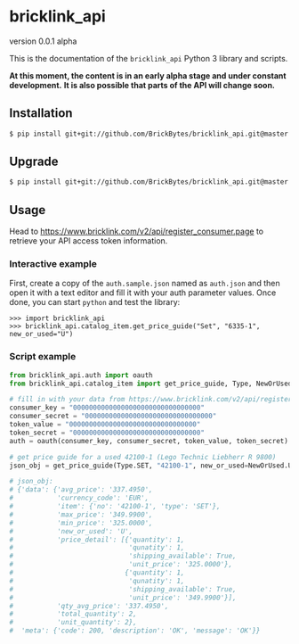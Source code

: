 bricklink_api
=============

version 0.0.1 alpha

This is the documentation of the ``bricklink_api`` Python 3 library and scripts.

**At this moment, the content is in an early alpha stage and under constant development.**
**It is also possible that parts of the API will change soon.**


Installation
------------

```bash
$ pip install git+git://github.com/BrickBytes/bricklink_api.git@master
```

Upgrade
-------

```bash
$ pip install git+git://github.com/BrickBytes/bricklink_api.git@master --upgrade
```


Usage
-----

Head to https://www.bricklink.com/v2/api/register_consumer.page to retrieve your API access token information.

### Interactive example
First, create a copy of the `auth.sample.json` named as `auth.json` and then open it with a text editor and fill it with your auth parameter values. Once done, you can start `python` and test the library:

```
>>> import bricklink_api
>>> bricklink_api.catalog_item.get_price_guide("Set", "6335-1", new_or_used="U")
```

### Script example

```python
from bricklink_api.auth import oauth
from bricklink_api.catalog_item import get_price_guide, Type, NewOrUsed

# fill in with your data from https://www.bricklink.com/v2/api/register_consumer.page
consumer_key = "00000000000000000000000000000000"
consumer_secret = "00000000000000000000000000000000"
token_value = "00000000000000000000000000000000"
token_secret = "00000000000000000000000000000000"
auth = oauth(consumer_key, consumer_secret, token_value, token_secret)

# get price guide for a used 42100-1 (Lego Technic Liebherr R 9800)
json_obj = get_price_guide(Type.SET, "42100-1", new_or_used=NewOrUsed.USED, auth=auth)

# json_obj:
# {'data': {'avg_price': '337.4950',
#           'currency_code': 'EUR',
#           'item': {'no': '42100-1', 'type': 'SET'},
#           'max_price': '349.9900',
#           'min_price': '325.0000',
#           'new_or_used': 'U',
#           'price_detail': [{'quantity': 1,
#                             'qunatity': 1,
#                             'shipping_available': True,
#                             'unit_price': '325.0000'},
#                            {'quantity': 1,
#                             'qunatity': 1,
#                             'shipping_available': True,
#                             'unit_price': '349.9900'}],
#           'qty_avg_price': '337.4950',
#           'total_quantity': 2,
#           'unit_quantity': 2},
#  'meta': {'code': 200, 'description': 'OK', 'message': 'OK'}}
```